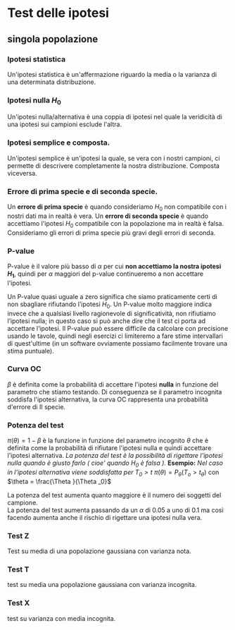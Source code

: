 # Test delle ipotesi
## singola popolazione
### Ipotesi statistica 
Un'ipotesi statistica è un'affermazione riguardo la media o la varianza di una determinata distribuzione.

### Ipotesi nulla $H_0$
Un'ipotesi nulla/alternativa è una coppia di ipotesi nel quale la veridicità di una ipotesi sui campioni esclude l'altra.

### Ipotesi semplice e composta. 
Un'ipotesi semplice è un'ipotesi la quale, se vera con i nostri campioni, ci permette di descrivere completamente la nostra distribuzione. Composta viceversa.

### Errore di prima specie e di seconda specie. 
Un **errore di prima specie** è quando consideriamo $H_0$ non compatibile con i nostri dati ma in realtà è vera. 
Un **errore di seconda specie** è quando accettiamo l'ipotesi $H_0$ compatibile con la popolazione ma in realtà è falsa. 
Consideriamo gli errori di prima specie più gravi degli errori di seconda. 

### P-value 
P-value è il valore più basso di $\alpha$ per cui **non accettiamo la nostra ipotesi $H_1$**, quindi per $\alpha$ maggiori del p-value continueremo a non accettare l'ipotesi.

Un P-value quasi uguale a zero significa che siamo praticamente certi di non sbagliare rifiutando
l’ipotesi $H_0$. Un P-value molto maggiore indica invece che a qualsiasi livello
ragionevole di significatività, non rifiutiamo l’ipotesi nulla; in questo caso si può anche dire che il
test ci porta ad accettare l’ipotesi.
Il P-value può essere difficile da calcolare con precisione usando le tavole, quindi negli esercizi ci limiteremo a fare stime intervallari di quest'ultime (in un software ovviamente possiamo facilmente trovare una stima puntuale).

### Curva OC
$\beta$ è definita come la probabilità di accettare l'ipotesi **nulla** in funzione del parametro che stiamo testando. 
Di conseguenza se il parametro incognita soddisfa l'ipotesi alternativa, la curva OC rappresenta una probabilità d'errore di II specie.

### Potenza del test
$\pi(\theta)=1 - \beta$ è la funzione in funzione del parametro incognito $\theta$ che è definita come la probabilità di rifiutare l'ipotesi nulla e quindi accettare l'ipotesi alternativa.
*La potenza del test è la possibilità di rigettare l'ipotesi nulla quando è giusto farlo ( cioe' quando $H_0$ è falsa ).* 
**Esempio:** *Nel caso in l'ipotesi alternativa viene soddisfatta per $T_0 >t$*
 $\pi(\theta)=P_{\theta}(T_o>t_{\theta})$ con $\theta = \frac{\Theta }{\Theta _0}$

La potenza del test aumenta quanto maggiore è il numero dei soggetti del campione.  
La potenza del test aumenta passando da un $\alpha$ di 0.05 a uno di 0.1 ma così facendo aumenta anche il rischio di rigettare una ipotesi nulla vera.

### Test Z
Test su media di una popolazione gaussiana con varianza nota.

### Test T
test su media una popolazione gaussiana con varianza incognita.

### Test X
test su varianza con media incognita. 
